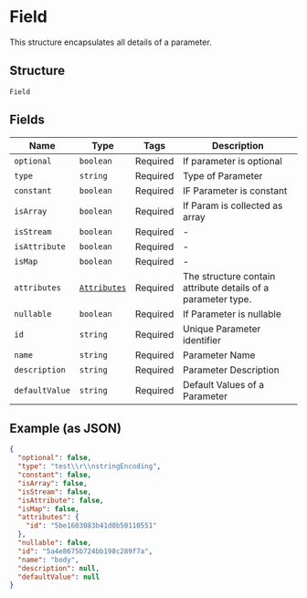 
# Field

This structure encapsulates all details of a parameter.

## Structure

`Field`

## Fields

| Name | Type | Tags | Description |
|  --- | --- | --- | --- |
| `optional` | `boolean` | Required | If parameter is optional |
| `type` | `string` | Required | Type of Parameter |
| `constant` | `boolean` | Required | IF Parameter is constant |
| `isArray` | `boolean` | Required | If Param is collected as array |
| `isStream` | `boolean` | Required | - |
| `isAttribute` | `boolean` | Required | - |
| `isMap` | `boolean` | Required | - |
| `attributes` | [`Attributes`](/doc/models/attributes.md) | Required | The structure contain attribute details of a parameter type. |
| `nullable` | `boolean` | Required | If Parameter is nullable |
| `id` | `string` | Required | Unique Parameter identifier |
| `name` | `string` | Required | Parameter Name |
| `description` | `string` | Required | Parameter Description |
| `defaultValue` | `string` | Required | Default Values of a Parameter |

## Example (as JSON)

```json
{
  "optional": false,
  "type": "test\\r\\nstringEncoding",
  "constant": false,
  "isArray": false,
  "isStream": false,
  "isAttribute": false,
  "isMap": false,
  "attributes": {
    "id": "5be1603083b41d0b50110551"
  },
  "nullable": false,
  "id": "5a4e8675b724bb198c289f7a",
  "name": "body",
  "description": null,
  "defaultValue": null
}
```

